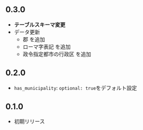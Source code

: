 ## 0.3.0 ##
* **テーブルスキーマ変更**
* データ更新
  * 郡 を追加
  * ローマ字表記 を追加
  * 政令指定都市の行政区 を追加

## 0.2.0 ##
* `has_municipality`: `optional: true`をデフォルト設定

## 0.1.0 ##
* 初期リリース

